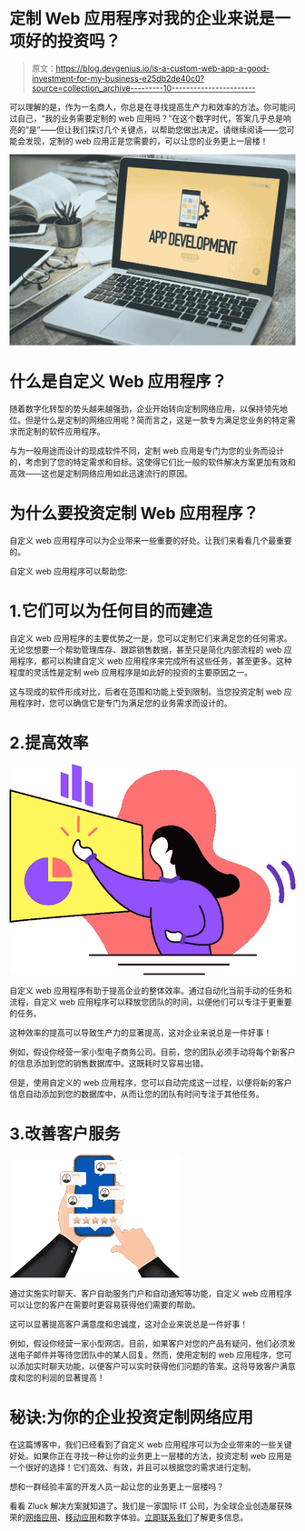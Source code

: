 # 定制 Web 应用程序对我的企业来说是一项好的投资吗？

> 原文：<https://blog.devgenius.io/is-a-custom-web-app-a-good-investment-for-my-business-e25db2de40c0?source=collection_archive---------10----------------------->

可以理解的是，作为一名商人，你总是在寻找提高生产力和效率的方法。你可能问过自己，“我的业务需要定制的 web 应用吗？”在这个数字时代，答案几乎总是响亮的“是”——但让我们探讨几个关键点，以帮助您做出决定。请继续阅读——您可能会发现，定制的 web 应用正是您需要的，可以让您的业务更上一层楼！

![](img/e02f6b853b0c8efdef147fb6aadccb75.png)

# 什么是自定义 Web 应用程序？

随着数字化转型的势头越来越强劲，企业开始转向定制网络应用，以保持领先地位。但是什么是定制的网络应用呢？简而言之，这是一款专为满足您业务的特定需求而定制的软件应用程序。

与为一般用途而设计的现成软件不同，定制 web 应用是专门为您的业务而设计的，考虑到了您的特定需求和目标。这使得它们比一般的软件解决方案更加有效和高效——这也是定制网络应用如此迅速流行的原因。

# 为什么要投资定制 Web 应用程序？

自定义 web 应用程序可以为企业带来一些重要的好处。让我们来看看几个最重要的。

自定义 web 应用程序可以帮助您:

# 1.它们可以为任何目的而建造

自定义 web 应用程序的主要优势之一是，您可以定制它们来满足您的任何需求。无论您想要一个帮助管理库存、跟踪销售数据，甚至只是简化内部流程的 web 应用程序，都可以构建自定义 web 应用程序来完成所有这些任务，甚至更多。这种程度的灵活性是定制 web 应用程序是如此好的投资的主要原因之一。

这与现成的软件形成对比，后者在范围和功能上受到限制。当您投资定制 web 应用程序时，您可以确信它是专门为满足您的业务需求而设计的。

# 2.提高效率

![](img/28229b5c58d168cffbaae792a6292f09.png)

自定义 web 应用程序有助于提高企业的整体效率。通过自动化当前手动的任务和流程，自定义 web 应用程序可以释放您团队的时间，以便他们可以专注于更重要的任务。

这种效率的提高可以导致生产力的显著提高，这对企业来说总是一件好事！

例如，假设你经营一家小型电子商务公司。目前，您的团队必须手动将每个新客户的信息添加到您的销售数据库中。这既耗时又容易出错。

但是，使用自定义的 web 应用程序，您可以自动完成这一过程，以便将新的客户信息自动添加到您的数据库中，从而让您的团队有时间专注于其他任务。

# 3.改善客户服务

![](img/62ebcc6e6fddf69fb485004372319bab.png)

通过实施实时聊天、客户自助服务门户和自动通知等功能，自定义 web 应用程序可以让您的客户在需要时更容易获得他们需要的帮助。

这可以显著提高客户满意度和忠诚度，这对企业来说总是一件好事！

例如，假设你经营一家小型网店。目前，如果客户对您的产品有疑问，他们必须发送电子邮件并等待您团队中的某人回复。然而，使用定制的 web 应用程序，您可以添加实时聊天功能，以便客户可以实时获得他们问题的答案。这将导致客户满意度和您的利润的显著提高！

# 秘诀:为你的企业投资定制网络应用

在这篇博客中，我们已经看到了自定义 web 应用程序可以为企业带来的一些关键好处。如果你正在寻找一种让你的业务更上一层楼的方法，投资定制 web 应用是一个很好的选择！它们高效、有效，并且可以根据您的需求进行定制。

想和一群经验丰富的开发人员一起让您的业务更上一层楼吗？

看看 Zluck 解决方案就知道了。我们是一家国际 IT 公司，为全球企业创造屡获殊荣的[网络应用](https://www.zluck.com/web-application-development/)、[移动应用](https://www.zluck.com/mobile-application-development/)和数字体验。[立即联系我们](https://www.zluck.com/contact-us/)了解更多信息。